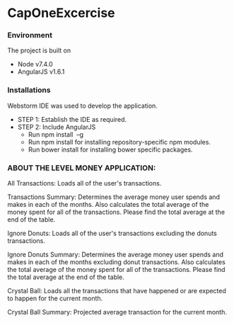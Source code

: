 # CapOneExcercise

### Environment
The project is built on
 * Node v7.4.0
 * AngularJS v1.6.1

### Installations
Webstorm IDE was used to develop the application. 

- STEP 1: Establish the IDE as required.
- STEP 2: Include AngularJS
  - Run npm install  –g 
  - Run npm install for installing repository-specific npm modules.
  - Run bower install for installing bower specific packages.

### ABOUT THE LEVEL MONEY APPLICATION:
All Transactions: Loads all of the user's transactions.

Transactions Summary: Determines the average money user spends and makes in each of the months. Also calculates the total average of the money spent for all of the transactions. Please find the total average at the end of the table.

Ignore Donuts: Loads all of the user's transactions excluding the donuts transactions.

Ignore Donuts Summary: Determines the average money user spends and makes in each of the months excluding donut transactions. Also calculates the total average of the money spent for all of the transactions. Please find the total average at the end of the table.

Crystal Ball: Loads all the transactions that have happened or are expected to happen for the current month.

Crystal Ball Summary: Projected average transaction for the current month.
